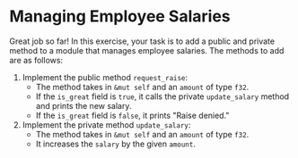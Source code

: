 # Managing Employee Salaries

Great job so far! In this exercise, your task is to add a public and private method to a module that manages employee salaries. The methods to add are as follows:

1. Implement the public method `request_raise`:
    * The method takes in `&mut self` and an `amount` of type `f32`.
    * If the `is_great` field is `true`, it calls the private `update_salary` method and prints the new salary.
    * If the `is_great` field is `false`, it prints "Raise denied."
2. Implement the private method `update_salary`:
    * The method takes in `&mut self` and an `amount` of type `f32`.
    * It increases the `salary` by the given `amount`.